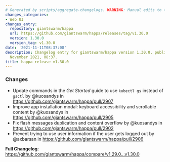 ```yaml
---
# Generated by scripts/aggregate-changelogs. WARNING: Manual edits to this files will be overwritten.
changes_categories:
- Web UI
changes_entry:
  repository: giantswarm/happa
  url: https://github.com/giantswarm/happa/releases/tag/v1.30.0
  version: 1.30.0
  version_tag: v1.30.0
date: '2021-11-11T08:37:08'
description: Changelog entry for giantswarm/happa version 1.30.0, published on 11
  November 2021, 08:37.
title: happa release v1.30.0
---
```


### Changes

* Update commands in the _Get Started_ guide to use `kubectl gs` instead of `gsctl` by @kuosandys in https://github.com/giantswarm/happa/pull/2907
* Improve app installation modal: keyboard accessibility and scrollable content by @kuosandys in https://github.com/giantswarm/happa/pull/2905
* Fix flash messages duplication and content overflow by @kuosandys in https://github.com/giantswarm/happa/pull/2902
* Prevent trying to use user information if the user gets logged out by @axbarsan in https://github.com/giantswarm/happa/pull/2906

**Full Changelog**: https://github.com/giantswarm/happa/compare/v1.29.0...v1.30.0
